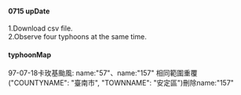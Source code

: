 #### 0715 upDate  
1.Download csv file.  
2.Observe four typhoons at the same time.  

#### typhoonMap
97-07-18卡玫基颱風: name:"57"、name:"157" 相同範圍重覆("COUNTYNAME": "臺南市", "TOWNNAME": "安定區")刪除name:"157"
